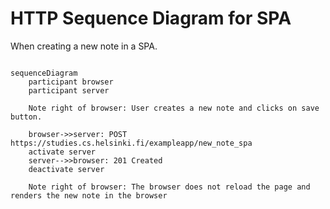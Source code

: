 # HTTP Sequence Diagram for SPA

When creating a new note in a SPA.

```mermaid

sequenceDiagram
    participant browser
    participant server

    Note right of browser: User creates a new note and clicks on save button.
   
    browser->>server: POST  https://studies.cs.helsinki.fi/exampleapp/new_note_spa
    activate server
    server-->>browser: 201 Created
    deactivate server

    Note right of browser: The browser does not reload the page and renders the new note in the browser

